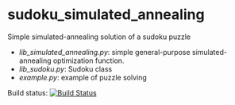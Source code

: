 # sudoku_simulated_annealing
Simple simulated-annealing solution of a sudoku puzzle

+ *lib_simulated_annealing.py*: simple general-purpose simulated-annealing optimization function.
+ *lib_sudoku.py*: Sudoku class
+ *example.py*: example of puzzle solving

Build status:
[![Build Status](https://travis-ci.org/tcompa/sudoku_simulated_annealing.svg?branch=master)](https://travis-ci.org/tcompa/sudoku_simulated_annealing)
